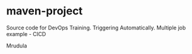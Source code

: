 # maven-project
Source code for DevOps Training. Triggering Automatically.
Multiple job example - CICD

Mrudula
